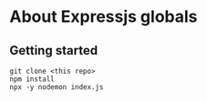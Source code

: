 # About Expressjs globals

## Getting started

```
git clone <this repo>
npm install
npx -y nodemon index.js
```
